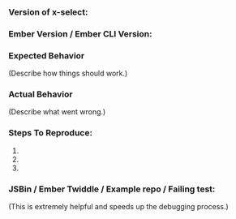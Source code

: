 ### Version of x-select:

### Ember Version / Ember CLI Version:

### Expected Behavior

(Describe how things should work.)

### Actual Behavior

(Describe what went wrong.)

### Steps To Reproduce:
1.
2.
3.

### JSBin / Ember Twiddle / Example repo / Failing test:

(This is extremely helpful and speeds up the debugging process.)
